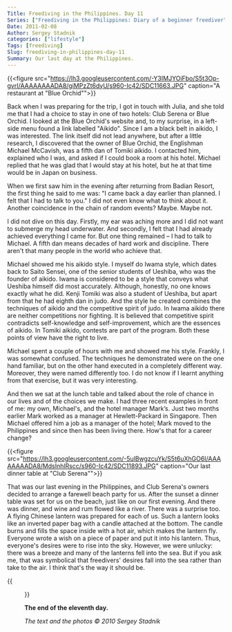 ```yaml
---
Title: Freediving in the Philippines. Day 11
Series: ["Freediving in the Philippines: Diary of a beginner freediver"]
Date: 2011-02-08
Author: Sergey Stadnik
categories: ["lifestyle"]
Tags: [freediving]
Slug: freediving-in-philippines-day-11
Summary: Our last day at the Philippines.
---
```


{{<figure src="https://lh3.googleusercontent.com/-Y3IMJYOiFbo/S5t3Op-gvrI/AAAAAAAADA8/giMPzZt6dyU/s960-Ic42/SDC11663.JPG" caption="A restaurant at \"Blue Orchid\"">}}

Back when I was preparing for the trip, I got in touch with Julia, and
she told me that I had a choice to stay in one of two hotels: Club
Serena or Blue Orchid. I looked at the Blue Orchid's website and, to
my surprise, in a left-side menu found a link labelled "Aikido". Since I
am a black belt in aikido, I was interested. The link itself did not
lead anywhere, but after a little research, I discovered that the
owner of Blue Orchid, the Englishman Michael McCavish, was a fifth dan of
Tomiki aikido. I contacted him, explained who I was, and asked if I
could book a room at his hotel. Michael replied that he was glad that
I would stay at his hotel, but he at that time would be in Japan on
business.

When we first saw him in the evening after returning from Badian
Resort, the first thing he said to me was: "I came back a day earlier
than planned. I felt that I had to talk to you." I did not even know
what to think about it. Another coincidence in the chain of random
events? Maybe. Maybe not.

I did not dive on this day. Firstly, my ear was aching more and I did
not want to submerge my head underwater. And secondly, I felt that I
had already achieved everything I came for. But one thing remained – I
had to talk to Michael. A fifth dan means decades of hard work and
discipline. There aren't that many people in the world who achieve
that.

Michael showed me his aikido style. I myself do Iwama style, which
dates back to Saito Sensei, one of the senior students of Ueshiba, who
was the founder of aikido. Iwama is considered to be a style that
conveys what Ueshiba himself did most accurately. Although, honestly,
no one knows exactly what he did. Kenji Tomiki was also a student of
Ueshiba, but apart from that he had eighth dan in judo. And the style
he created combines the techniques of aikido and the competitive
spirit of judo. In Iwama aikido there are neither competitions nor fighting.
It is believed that competitive spirit contradicts self-knowledge and
self-improvement, which are the essences of aikido. In Tomiki aikido,
contests are part of the program. Both these points of view have the
right to live.

Michael spent a couple of hours with me and showed me his style.
Frankly, I was somewhat confused. The techniques he demonstrated were
on the one hand familiar, but on the other hand executed in a
completely different way. Moreover, they were named differently too. I
do not know if I learnt anything from that exercise, but it was very
interesting.

And then we sat at the lunch table and talked about the role of chance
in our lives and of the choices we make. I had three recent examples
in front of me: my own, Michael's, and the hotel manager Mark’s. Just two
months earlier Mark worked as a manager at Hewlett-Packard in
Singapore. Then Michael offered him a job as a manager of the hotel;
Mark moved to the Philippines and since then has been living there.
How's that for a career change?

{{<figure src="https://lh3.googleusercontent.com/-5ulBwgzcuYk/S5t6uXhGO6I/AAAAAAAADA8/MdsInhlRscc/s960-Ic42/SDC11893.JPG" caption="Our last dinner table at \"Club Serena\"">}}

That was our last evening in the Philippines, and Club Serena's owners
decided to arrange a farewell beach party for us. After the sunset a
dinner table was set for us on the beach, just like on our first
evening. And there was dinner, and wine and rum flowed like a river.
There was a surprise too. A flying Chinese lantern was prepared for
each of us. Such a lantern looks like an inverted paper bag with a
candle attached at the bottom. The candle burns and fills the space
inside with a hot air, which makes the lantern fly. Everyone wrote a
wish on a piece of paper and put it into his lantern. Thus, everyone's
desires were to rise into the sky. However, we were unlucky: there was
a breeze and many of the lanterns fell into the sea. But if you ask
me, that was symbolical that freedivers' desires fall into the sea rather
than take to the air. I think that's the way it should be.

{{<figure src="https://lh3.googleusercontent.com/-9W2BvJ9Pwj4/S5t6xcV-68I/AAAAAAAADA8/Wl8LPkJQUEI/s960-Ic42/SDC11882.JPG" caption="Launching a flying lantern">}}

__The end of the eleventh day.__

_The text and the photos © 2010 Sergey Stadnik_